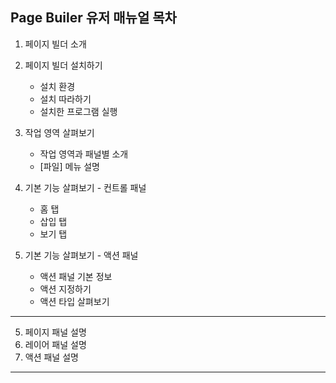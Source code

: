 ## Page Builer 유저 매뉴얼 목차

1. 페이지 빌더 소개
2. 페이지 빌더 설치하기
    * 설치 환경
    * 설치 따라하기
    * 설치한 프로그램 실행

3. 작업 영역 살펴보기

    * 작업 영역과 패널별 소개
    * [파일] 메뉴 설명

4. 기본 기능 살펴보기 - 컨트롤 패널

    * 홈 탭 
    * 삽입 탭 
    * 보기 탭

5. 기본 기능 살펴보기 - 액션 패널

    * 액션 패널 기본 정보
    * 액션 지정하기
    * 액션 타입 살펴보기

---

5. 페이지 패널 설명
6. 레이어 패널 설명
7. 액션 패널 설명 

---
